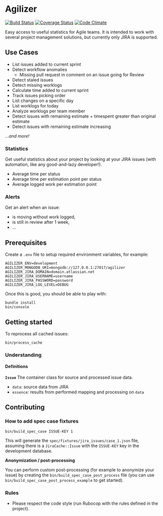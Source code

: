 # Agilizer

[![Build Status](https://travis-ci.org/rchampourlier/agilizer.svg)](https://travis-ci.org/rchampourlier/agilizer)
[![Coverage Status](https://coveralls.io/repos/rchampourlier/agilizer/badge.svg?branch=master&service=github)](https://coveralls.io/github/rchampourlier/agilizer?branch=master)
[![Code Climate](https://codeclimate.com/github/rchampourlier/agilizer/badges/gpa.svg)](https://codeclimate.com/github/rchampourlier/agilizer)

Easy access to useful statistics for Agile teams. It is intended to work
with several project management solutions, but currently only JIRA is
supported.

## Use Cases

- List issues added to current sprint
- Detect workflow anomalies
  * Missing pull request in comment on an issue going for Review
- Detect staled issues
- Detect missing worklogs
- Calculate time added to current sprint
- Track issues picking order
- List changes on a specific day
- List worklogs for today
- Analyze worklogs per team member
- Detect issues with remaining estimate + timespent greater than original estimate
- Detect issues with remaining estimate increasing

_...and more!_

### Statistics

Get useful statistics about your project by looking at
your JIRA issues (with automation, like any good-and-lazy
developer!).

- Average time per status
- Average time per estimation point per status
- Average logged work per estimation point

### Alerts

Get an alert when an issue:
- is moving without work logged,
- is still in review after 1 week,
- ...

## Prerequisites

Create a `.env` file to setup required environment variables, for example:

```
AGILIZER_ENV=development
AGILIZER_MONGODB_URI=mongodb://127.0.0.1:27017/agilizer
AGILIZER_JIRA_DOMAIN=domain.atlassian.net
AGILIZER_JIRA_USERNAME=username
AGILIZER_JIRA_PASSWORD=password
AGILIZER_JIRA_LOG_LEVEL=DEBUG
```

Once this is good, you should be able to play with:

```
bundle install
bin/console
```

## Getting started

To reprocess all cached issues:

```
bin/process_cache
```

### Understanding

#### Definitions

**`Issue`**
The container class for source and processed issue data.

- `data`: source data from JIRA
- `essence`: results from performed mapping and processing on `data`

## Contributing

### How to add spec case fixtures

```
bin/build_spec_case ISSUE-KEY 1
```

This will generate the `spec/fixtures/jira_issues/case_1.json` file, assuming there is a `JiraCache::Issue` with the `ISSUE-KEY` key in the development database.

**Anonymization / post-processing**

You can perform custom post-processing (for example to anonymize your issue) by creating the `bin/build_spec_case_post_process` file (you can use `bin/build_spec_case_post_process_example` to get started).

### Rules

- Please respect the code style (run Rubocop with the rules defined in the project).

